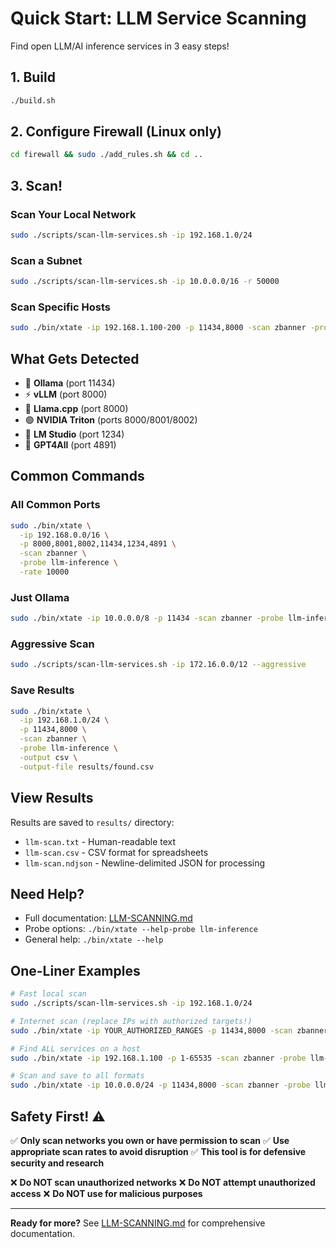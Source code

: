 # Quick Start: LLM Service Scanning

Find open LLM/AI inference services in 3 easy steps!

## 1. Build

```bash
./build.sh
```

## 2. Configure Firewall (Linux only)

```bash
cd firewall && sudo ./add_rules.sh && cd ..
```

## 3. Scan!

### Scan Your Local Network
```bash
sudo ./scripts/scan-llm-services.sh -ip 192.168.1.0/24
```

### Scan a Subnet
```bash
sudo ./scripts/scan-llm-services.sh -ip 10.0.0.0/16 -r 50000
```

### Scan Specific Hosts
```bash
sudo ./bin/xtate -ip 192.168.1.100-200 -p 11434,8000 -scan zbanner -probe llm-inference
```

## What Gets Detected

- 🦙 **Ollama** (port 11434)
- ⚡ **vLLM** (port 8000)
- 🦙 **Llama.cpp** (port 8000)
- 🟢 **NVIDIA Triton** (ports 8000/8001/8002)
- 🎨 **LM Studio** (port 1234)
- 🤖 **GPT4All** (port 4891)

## Common Commands

### All Common Ports
```bash
sudo ./bin/xtate \
  -ip 192.168.0.0/16 \
  -p 8000,8001,8002,11434,1234,4891 \
  -scan zbanner \
  -probe llm-inference \
  -rate 10000
```

### Just Ollama
```bash
sudo ./bin/xtate -ip 10.0.0.0/8 -p 11434 -scan zbanner -probe llm-inference
```

### Aggressive Scan
```bash
sudo ./scripts/scan-llm-services.sh -ip 172.16.0.0/12 --aggressive
```

### Save Results
```bash
sudo ./bin/xtate \
  -ip 192.168.1.0/24 \
  -p 11434,8000 \
  -scan zbanner \
  -probe llm-inference \
  -output csv \
  -output-file results/found.csv
```

## View Results

Results are saved to `results/` directory:
- `llm-scan.txt` - Human-readable text
- `llm-scan.csv` - CSV format for spreadsheets
- `llm-scan.ndjson` - Newline-delimited JSON for processing

## Need Help?

- Full documentation: [LLM-SCANNING.md](LLM-SCANNING.md)
- Probe options: `./bin/xtate --help-probe llm-inference`
- General help: `./bin/xtate --help`

## One-Liner Examples

```bash
# Fast local scan
sudo ./scripts/scan-llm-services.sh -ip 192.168.1.0/24

# Internet scan (replace IPs with authorized targets!)
sudo ./bin/xtate -ip YOUR_AUTHORIZED_RANGES -p 11434,8000 -scan zbanner -probe llm-inference -exclude-file data/exclude-private.conf -rate 100000

# Find ALL services on a host
sudo ./bin/xtate -ip 192.168.1.100 -p 1-65535 -scan zbanner -probe llm-inference -rate 1000

# Scan and save to all formats
sudo ./bin/xtate -ip 10.0.0.0/24 -p 11434,8000 -scan zbanner -probe llm-inference -output text,csv,ndjson -output-file results/scan.txt -output-arg-csv "-file results/scan.csv" -output-arg-ndjson "-file results/scan.ndjson"
```

## Safety First! ⚠️

✅ **Only scan networks you own or have permission to scan**
✅ **Use appropriate scan rates to avoid disruption**
✅ **This tool is for defensive security and research**

❌ **Do NOT scan unauthorized networks**
❌ **Do NOT attempt unauthorized access**
❌ **Do NOT use for malicious purposes**

---

**Ready for more?** See [LLM-SCANNING.md](LLM-SCANNING.md) for comprehensive documentation.
